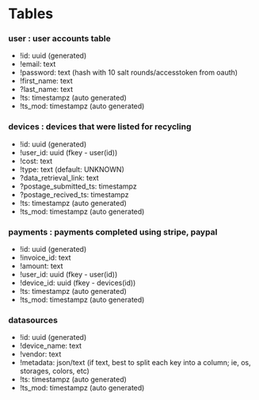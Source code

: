 # Tables

### user : user accounts table
- !id: uuid (generated)
- !email: text
- !password: text (hash with 10 salt rounds/accesstoken from oauth) 
- !first_name: text
- ?last_name: text
- !ts: timestampz (auto generated)
- !ts_mod: timestampz (auto generated)

### devices : devices that were listed for recycling
- !id: uuid (generated)
- !user_id: uuid (fkey - user(id))
- !cost: text
- !type: text (default: UNKNOWN)
- ?data_retrieval_link: text
- ?postage_submitted_ts: timestampz
- ?postage_recived_ts: timestampz
- !ts: timestampz (auto generated)
- !ts_mod: timestampz (auto generated)

### payments : payments completed using stripe, paypal
- !id: uuid (generated)
- !invoice_id: text
- !amount: text
- !user_id: uuid (fkey - user(id))
- !device_id: uuid (fkey - devices(id))
- !ts: timestampz (auto generated)
- !ts_mod: timestampz (auto generated)

### datasources
- !id: uuid (generated)
- !device_name: text
- !vendor: text
- !metadata: json/text (if text, best to split each key into a column; ie, os, storages, colors, etc)
- !ts: timestampz (auto generated)
- !ts_mod: timestampz (auto generated)

